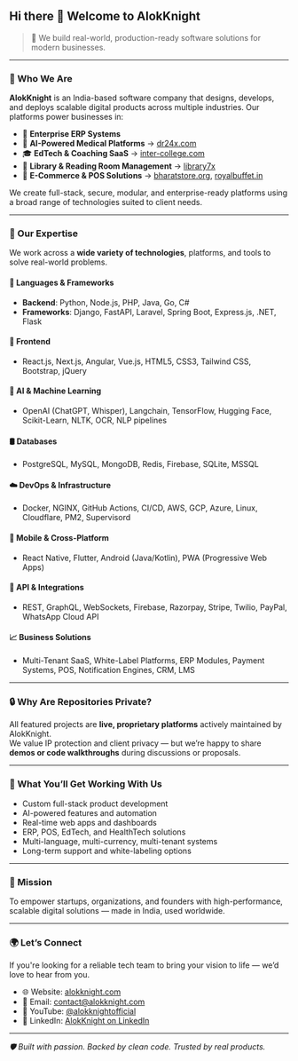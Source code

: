 ## Hi there 👋 Welcome to AlokKnight

> 🚀 We build real-world, production-ready software solutions for modern businesses.

---

### 🧠 Who We Are

**AlokKnight** is an India-based software company that designs, develops, and deploys scalable digital products across multiple industries. Our platforms power businesses in:

- 🏢 **Enterprise ERP Systems**
- 🏥 **AI-Powered Medical Platforms** → [dr24x.com](https://dr24x.com)
- 🎓 **EdTech & Coaching SaaS** → [inter-college.com](https://inter-college.com)
- 📖 **Library & Reading Room Management** → [library7x](https://library7x.com)
- 🛒 **E-Commerce & POS Solutions** → [bharatstore.org](https://bharatstore.org), [royalbuffet.in](https://royalbuffet.in)

We create full-stack, secure, modular, and enterprise-ready platforms using a broad range of technologies suited to client needs.

---

### 💼 Our Expertise

We work across a **wide variety of technologies**, platforms, and tools to solve real-world problems.

#### 🔧 **Languages & Frameworks**
- **Backend**: Python, Node.js, PHP, Java, Go, C#
- **Frameworks**: Django, FastAPI, Laravel, Spring Boot, Express.js, .NET, Flask

#### 🎨 **Frontend**
- React.js, Next.js, Angular, Vue.js, HTML5, CSS3, Tailwind CSS, Bootstrap, jQuery

#### 🧠 **AI & Machine Learning**
- OpenAI (ChatGPT, Whisper), Langchain, TensorFlow, Hugging Face, Scikit-Learn, NLTK, OCR, NLP pipelines

#### 🛢️ **Databases**
- PostgreSQL, MySQL, MongoDB, Redis, Firebase, SQLite, MSSQL

#### ☁️ **DevOps & Infrastructure**
- Docker, NGINX, GitHub Actions, CI/CD, AWS, GCP, Azure, Linux, Cloudflare, PM2, Supervisord

#### 📱 **Mobile & Cross-Platform**
- React Native, Flutter, Android (Java/Kotlin), PWA (Progressive Web Apps)

#### 🧩 **API & Integrations**
- REST, GraphQL, WebSockets, Firebase, Razorpay, Stripe, Twilio, PayPal, WhatsApp Cloud API

#### 📈 **Business Solutions**
- Multi-Tenant SaaS, White-Label Platforms, ERP Modules, Payment Systems, POS, Notification Engines, CRM, LMS

---

### 🔒 Why Are Repositories Private?

All featured projects are **live, proprietary platforms** actively maintained by AlokKnight.  
We value IP protection and client privacy — but we’re happy to share **demos or code walkthroughs** during discussions or proposals.

---

### 🚀 What You’ll Get Working With Us

- Custom full-stack product development
- AI-powered features and automation
- Real-time web apps and dashboards
- ERP, POS, EdTech, and HealthTech solutions
- Multi-language, multi-currency, multi-tenant systems
- Long-term support and white-labeling options

---

### 🎯 Mission

To empower startups, organizations, and founders with high-performance, scalable digital solutions — made in India, used worldwide.

---

### 🌍 Let’s Connect

If you're looking for a reliable tech team to bring your vision to life — we’d love to hear from you.

- 🌐 Website: [alokknight.com](https://alokknight.com)
- 📧 Email: contact@alokknight.com
- 🧠 YouTube: [@alokknightofficial](https://youtube.com/@alokknightofficial)
- 💼 LinkedIn: [AlokKnight on LinkedIn](https://linkedin.com/company/alokknight)

---

_🛡️ Built with passion. Backed by clean code. Trusted by real products._
